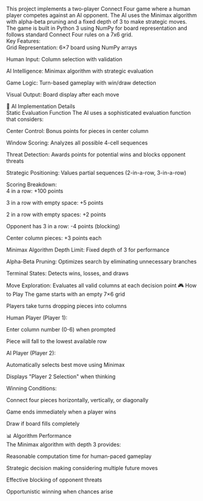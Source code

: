 This project implements a two-player Connect Four game where a human player competes against an AI opponent. The AI uses the Minimax algorithm with alpha-beta pruning and a fixed depth of 3 to make strategic moves. The game is built in Python 3 using NumPy for board representation and follows standard Connect Four rules on a 7x6 grid.<br>
Key Features:<br>
Grid Representation: 6×7 board using NumPy arrays

Human Input: Column selection with validation

AI Intelligence: Minimax algorithm with strategic evaluation

Game Logic: Turn-based gameplay with win/draw detection

Visual Output: Board display after each move

🧠 AI Implementation Details<br>
Static Evaluation Function
The AI uses a sophisticated evaluation function that considers:

Center Control: Bonus points for pieces in center column

Window Scoring: Analyzes all possible 4-cell sequences

Threat Detection: Awards points for potential wins and blocks opponent threats

Strategic Positioning: Values partial sequences (2-in-a-row, 3-in-a-row)

Scoring Breakdown:<br>
4 in a row: +100 points

3 in a row with empty space: +5 points

2 in a row with empty spaces: +2 points

Opponent has 3 in a row: -4 points (blocking)

Center column pieces: +3 points each

Minimax Algorithm
Depth Limit: Fixed depth of 3 for performance

Alpha-Beta Pruning: Optimizes search by eliminating unnecessary branches

Terminal States: Detects wins, losses, and draws

Move Exploration: Evaluates all valid columns at each decision point
🎮 How to Play
The game starts with an empty 7×6 grid

Players take turns dropping pieces into columns

Human Player (Player 1):

Enter column number (0-6) when prompted

Piece will fall to the lowest available row

AI Player (Player 2):

Automatically selects best move using Minimax

Displays "Player 2 Selection" when thinking

Winning Conditions:

Connect four pieces horizontally, vertically, or diagonally

Game ends immediately when a player wins

Draw if board fills completely

📊 Algorithm Performance<br>
The Minimax algorithm with depth 3 provides:

Reasonable computation time for human-paced gameplay

Strategic decision making considering multiple future moves

Effective blocking of opponent threats

Opportunistic winning when chances arise
